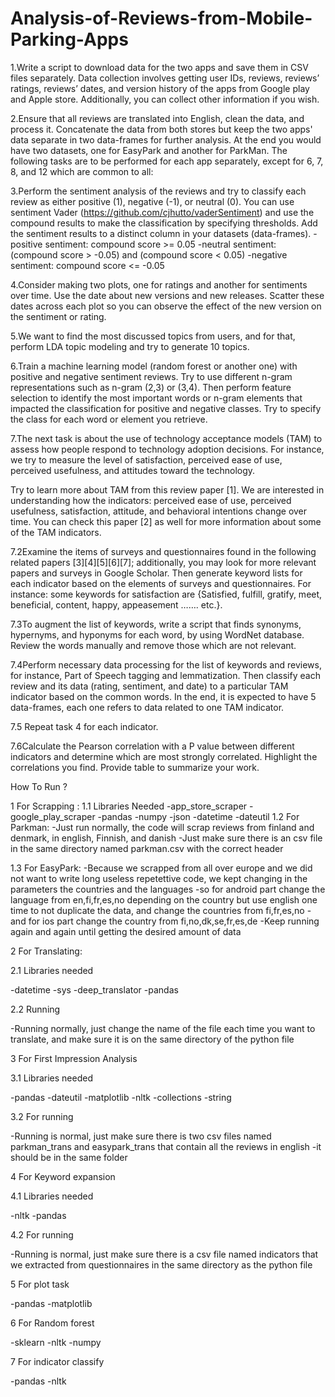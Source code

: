 # Analysis-of-Reviews-from-Mobile-Parking-Apps
1.Write a script to download data for the two apps and save them in CSV files separately. Data collection involves getting user IDs, reviews, reviews’ ratings, reviews’ dates, and version history of the apps from Google play and Apple store. Additionally, you can collect other information if you wish. 

2.Ensure that all reviews are translated into English, clean the data, and process it. Concatenate the data from both stores but keep the two apps' data separate in two data-frames for further analysis. At the end you would have two datasets, one for EasyPark and another for ParkMan. 
The following tasks are to be performed for each app separately, except for 6, 7, 8, and 12 which are common to all:

3.Perform the sentiment analysis of the reviews and try to classify each review as either positive (1), negative (-1), or neutral (0). You can use sentiment Vader (https://github.com/cjhutto/vaderSentiment) and use the compound results to make the classification by specifying thresholds. Add the sentiment results to a distinct column in your datasets (data-frames).
-positive sentiment: compound score >= 0.05
-neutral sentiment: (compound score > -0.05) and (compound score < 0.05)
-negative sentiment: compound score <= -0.05

4.Consider making two plots, one for ratings and another for sentiments over time. Use the date about new versions and new releases. Scatter these dates across each plot so you can observe the effect of the new version on the sentiment or rating.

5.We want to find the most discussed topics from users, and for that, perform LDA topic modeling and try to generate 10 topics. 

6.Train a machine learning model (random forest or another one) with positive and negative sentiment reviews. Try to use different n-gram representations such as n-gram (2,3) or (3,4). Then perform feature selection to identify the most important words or n-gram elements that impacted the classification for positive and negative classes. Try to specify the class for each word or element you retrieve.

7.The next task is about the use of technology acceptance models (TAM) to assess how people respond to technology adoption decisions. For instance, we try to measure the level of satisfaction, perceived ease of use, perceived usefulness, and attitudes toward the technology.

Try to learn more about TAM from this review paper [1]. We are interested in understanding how the indicators: perceived ease of use, perceived usefulness, satisfaction, attitude, and behavioral intentions change over time. You can check this paper [2] as well for more information about some of the TAM indicators.

7.2Examine the items of surveys and questionnaires found in the following related papers [3][4][5][6][7]; additionally, you may look for more relevant papers and surveys in Google Scholar. Then generate keyword lists for each indicator based on the elements of surveys and questionnaires. For instance: some keywords for satisfaction are {Satisfied, fulfill, gratify, meet, beneficial, content, happy, appeasement ……. etc.}.

7.3To augment the list of keywords, write a script that finds synonyms, hypernyms, and hyponyms for each word, by using WordNet database. Review the words manually and remove those which are not relevant.

7.4Perform necessary data processing for the list of keywords and reviews, for instance, Part of Speech tagging and lemmatization. Then classify each review and its data (rating, sentiment, and date) to a particular TAM indicator based on the common words. In the end, it is expected to have 5 data-frames, each one refers to data related to one TAM indicator.

7.5 Repeat task 4 for each indicator. 

7.6Calculate the Pearson correlation with a P value between different indicators and determine which are most strongly correlated. Highlight the correlations you find. Provide table to summarize your work. 



How To Run ? 

1 For Scrapping :
1.1 Libraries Needed 
-app_store_scraper 
-google_play_scraper 
-pandas
-numpy 
-json
-datetime
-dateutil
1.2 For Parkman:
-Just run normally, the code will scrap reviews from finland and denmark, in english, Finnish, and danish
-Just make sure there is an csv file in the same directory named parkman.csv with the correct header

1.3 For EasyPark:
-Because we scrapped from all over europe and we did not want to write long useless repetettive code, we kept changing in the parameters the
countries and the languages
-so for android part change the language from  en,fi,fr,es,no depending on the country but use english one time to not duplicate the data, and change the countries from fi,fr,es,no
-and for ios part change the country from fi,no,dk,se,fr,es,de
-Keep running again and again until getting the desired amount of data

2 For Translating:

2.1 Libraries needed

-datetime
-sys
-deep_translator 
-pandas

2.2 Running

-Running normally, just change the name of the file each time you want to translate, and make sure it is on the same directory of the python file


3 For First Impression Analysis  

3.1 Libraries needed 
 
-pandas
-dateutil 
-matplotlib
-nltk
-collections 
-string

3.2 For running

-Running is normal, just make sure there is two csv files named parkman_trans and easypark_trans that contain all the reviews in english
-it should be in the same folder


4 For Keyword expansion

4.1 Libraries needed

-nltk
-pandas

4.2 For running

-Running is normal, just make sure there is a csv file named indicators that we extracted from questionnaires in the same directory as the python file 

5 For plot task

-pandas
-matplotlib

6 For Random forest

-sklearn
-nltk
-numpy

7 For indicator classify

-pandas
-nltk

